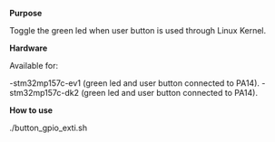 **Purpose**

Toggle the green led when user button is used through Linux Kernel.

**Hardware**

Available for:

-stm32mp157c-ev1 (green led and user button connected to PA14).
-stm32mp157c-dk2 (green led and user button connected to PA14).

**How to use**

./button_gpio_exti.sh


